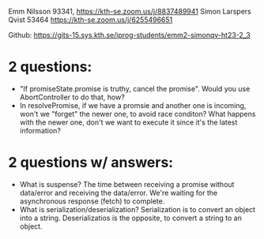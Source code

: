 
Emm Nilsson 93341, https://kth-se.zoom.us/j/8837489941
Simon Larspers Qvist 53464 https://kth-se.zoom.us/j/6255496651

Github: https://gits-15.sys.kth.se/iprog-students/emm2-simonqv-ht23-2_3


# 2 questions:
* "If promiseState.promise is truthy, cancel the promise". Would you use AbortController to do that, how?
* In resolvePromise, if we have a promsie and another one is incoming, won't we "forget" the newer one, to avoid race conditon? What happens with the newer one, don't we want to execute it since it's the latest information?


# 2 questions w/ answers:
* What is suspense?
    The time between receiving a promise without data/error and receiving the data/error. We're waiting for the asynchronous response (fetch) to complete.
* What is serialization/deserialization?
    Serialization is to convert an object into a string.
    Deserializatios is the opposite, to convert a string to an object.